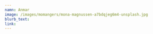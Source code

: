 ```yaml
---
namn: Anmar
image: /images/momangers/mona-magnussen-a7bdqjeg6m4-unsplash.jpg
blurb_text:
link:
---
```

